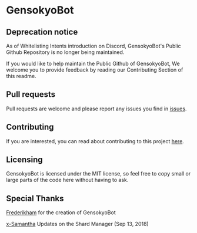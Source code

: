 # GensokyoBot

## Deprecation notice
As of Whitelisting Intents introduction on Discord, GensokyoBot's Public Github Repository is no longer being maintained. 

If you would like to help maintain the Public Github of GensokyoBot, We welcome you to provide feedback by reading our Contributing Section of this readme.

## Pull requests
Pull requests are welcome and please report any issues you find in [issues](https://github.com/SixAiy/GensokyoBot/issues).

## Contributing
If you are interested, you can read about contributing to this project [here](CONTRIBUTING.md).

## Licensing
GensokyoBot is licensed under the MIT license, so feel free to copy small or large parts of the code here without having to ask.

## Special Thanks
[Frederikham](https://github.com/Frederikam) for the creation of GensokyoBot

[x-Samantha](https://github.com/x-Samantha) Updates on the Shard Manager (Sep 13, 2018)
